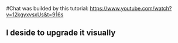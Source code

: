 #Chat was builded by this tutorial: https://www.youtube.com/watch?v=12kgyxvsxUs&t=916s

## I deside to upgrade it visually
